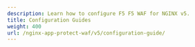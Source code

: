 ```yaml
---
description: Learn how to configure F5 F5 WAF for NGINX v5.
title: Configuration Guides
weight: 400
url: /nginx-app-protect-waf/v5/configuration-guide/
---
```


